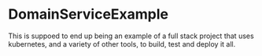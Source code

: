 # DomainServiceExample
This is suppoed to end up being an example of a full stack project that uses kubernetes, and a variety of other tools, to build, test and deploy it all.
